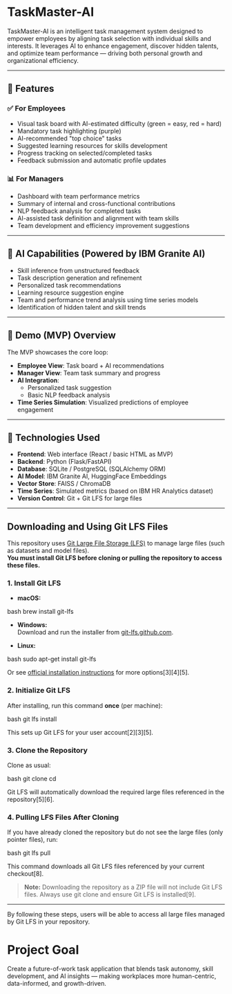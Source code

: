 # TaskMaster-AI

TaskMaster-AI is an intelligent task management system designed to empower employees by aligning task selection with individual skills and interests. It leverages AI to enhance engagement, discover hidden talents, and optimize team performance — driving both personal growth and organizational efficiency.

---

## 🚀 Features

### ✅ For Employees
- Visual task board with AI-estimated difficulty (green = easy, red = hard)
- Mandatory task highlighting (purple)
- AI-recommended "top choice" tasks
- Suggested learning resources for skills development
- Progress tracking on selected/completed tasks
- Feedback submission and automatic profile updates

### 📊 For Managers
- Dashboard with team performance metrics
- Summary of internal and cross-functional contributions
- NLP feedback analysis for completed tasks
- AI-assisted task definition and alignment with team skills
- Team development and efficiency improvement suggestions

---

## 🤖 AI Capabilities (Powered by IBM Granite AI)

- Skill inference from unstructured feedback
- Task description generation and refinement
- Personalized task recommendations
- Learning resource suggestion engine
- Team and performance trend analysis using time series models
- Identification of hidden talent and skill trends

---

## 🧪 Demo (MVP) Overview

The MVP showcases the core loop:

- **Employee View**: Task board + AI recommendations
- **Manager View**: Team task summary and progress
- **AI Integration**:
  - Personalized task suggestion
  - Basic NLP feedback analysis
- **Time Series Simulation**: Visualized predictions of employee engagement

---

## 🧱 Technologies Used

- **Frontend**: Web interface (React / basic HTML as MVP)
- **Backend**: Python (Flask/FastAPI)
- **Database**: SQLite / PostgreSQL (SQLAlchemy ORM)
- **AI Model**: IBM Granite AI, HuggingFace Embeddings
- **Vector Store**: FAISS / ChromaDB
- **Time Series**: Simulated metrics (based on IBM HR Analytics dataset)
- **Version Control**: Git + Git LFS for large files

---

## Downloading and Using Git LFS Files

This repository uses [Git Large File Storage (LFS)](https://git-lfs.github.com/) to manage large files (such as datasets and model files).  
**You must install Git LFS before cloning or pulling the repository to access these files.**

### 1. Install Git LFS

- **macOS:**  
  
bash
  brew install git-lfs


- **Windows:**  
  Download and run the installer from [git-lfs.github.com](https://git-lfs.github.com/).

- **Linux:**  
  
bash
  sudo apt-get install git-lfs


Or see [official installation instructions](https://git-lfs.github.com/) for more options[3][4][5].

### 2. Initialize Git LFS

After installing, run this command **once** (per machine):

bash
git lfs install

This sets up Git LFS for your user account[2][3][5].

### 3. Clone the Repository

Clone as usual:

bash
git clone <repository-url>
cd <repository-directory>


Git LFS will automatically download the required large files referenced in the repository[5][6].

### 4. Pulling LFS Files After Cloning

If you have already cloned the repository but do not see the large files (only pointer files), run:

bash
git lfs pull

This command downloads all Git LFS files referenced by your current checkout[8].

> **Note:** Downloading the repository as a ZIP file will not include Git LFS files. Always use git clone and ensure Git LFS is installed[9].

---

By following these steps, users will be able to access all large files managed by Git LFS in your repository.
# Project Goal
Create a future-of-work task application that blends task autonomy, skill development, and AI insights — making workplaces more human-centric, data-informed, and growth-driven.
